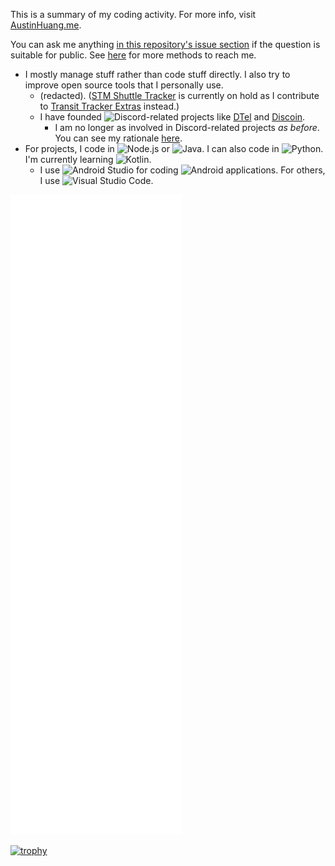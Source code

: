 This is a summary of my coding activity. For more info, visit [AustinHuang.me](https://austinhuang.me).

You can ask me anything [in this repository's issue section](https://github.com/austinhuang0131/austinhuang0131/issues) if the question is suitable for public. See [here](https://austinhuang.me/#hey-you-look-cool) for more methods to reach me.

* I mostly manage stuff rather than code stuff directly. I also try to improve open source tools that I personally use.
  * (redacted). ([STM Shuttle Tracker](https://stm.austinhuang.me) is currently on hold as I contribute to [Transit Tracker Extras](https://github.com/transittracker/extras) instead.)
  * I have founded ![Discord](https://img.shields.io/badge/-Discord-7289da?logo=discord&logoColor=white)-related projects like [DTel](https://github.com/dtel-hq/dtel) and [Discoin](https://github.com/discoin).
    * I am no longer as involved in Discord-related projects *as before*. You can see my rationale [here](https://austinhuang.me/discord-issues).
* For projects, I code in ![Node.js](https://img.shields.io/badge/-Node.js-339933?logo=node-dot-js&logoColor=white) or ![Java](https://img.shields.io/badge/-Java-ED8B00?logo=java&logoColor=white). I can also code in ![Python](https://img.shields.io/badge/-Python-4B8BBE?logo=python&logoColor=white). I'm currently learning ![Kotlin](https://img.shields.io/badge/-Kotlin-766DB2?logo=kotlin&logoColor=white).
  * I use ![Android Studio](https://img.shields.io/badge/-Android%20Studio-3DDC84?logo=android-studio&logoColor=white) for coding ![Android](https://img.shields.io/badge/-Android-3DDC84?logo=android&logoColor=white) applications. For others, I use ![Visual Studio Code](https://img.shields.io/badge/-Visual%20Studio%20Code-007acc?logo=visual-studio-code&logoColor=white).

![metrics](https://github.com/austinhuang0131/austinhuang0131/blob/master/github-metrics.svg)

[![trophy](https://github-profile-trophy.vercel.app/?username=austinhuang0131&theme=darkhub&row=2&column=4)](https://github.com/ryo-ma/github-profile-trophy)
